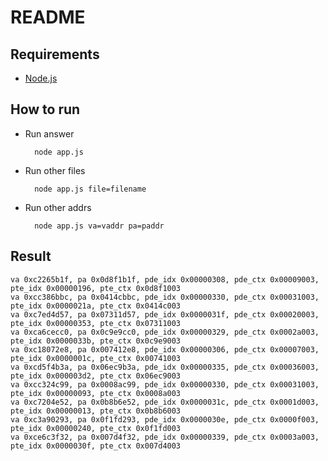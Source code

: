 # README

## Requirements

* [Node.js](http://nodejs.org)

## How to run

* Run answer
    
        node app.js
        
* Run other files

        node app.js file=filename
        
* Run other addrs

        node app.js va=vaddr pa=paddr

## Result

    va 0xc2265b1f, pa 0x0d8f1b1f, pde_idx 0x00000308, pde_ctx 0x00009003, pte_idx 0x00000196, pte_ctx 0x0d8f1003
    va 0xcc386bbc, pa 0x0414cbbc, pde_idx 0x00000330, pde_ctx 0x00031003, pte_idx 0x0000021a, pte_ctx 0x0414c003
    va 0xc7ed4d57, pa 0x07311d57, pde_idx 0x0000031f, pde_ctx 0x00020003, pte_idx 0x00000353, pte_ctx 0x07311003
    va 0xca6cecc0, pa 0x0c9e9cc0, pde_idx 0x00000329, pde_ctx 0x0002a003, pte_idx 0x0000033b, pte_ctx 0x0c9e9003
    va 0xc18072e8, pa 0x007412e8, pde_idx 0x00000306, pde_ctx 0x00007003, pte_idx 0x0000001c, pte_ctx 0x00741003
    va 0xcd5f4b3a, pa 0x06ec9b3a, pde_idx 0x00000335, pde_ctx 0x00036003, pte_idx 0x000003d2, pte_ctx 0x06ec9003
    va 0xcc324c99, pa 0x0008ac99, pde_idx 0x00000330, pde_ctx 0x00031003, pte_idx 0x00000093, pte_ctx 0x0008a003
    va 0xc7204e52, pa 0x0b8b6e52, pde_idx 0x0000031c, pde_ctx 0x0001d003, pte_idx 0x00000013, pte_ctx 0x0b8b6003
    va 0xc3a90293, pa 0x0f1fd293, pde_idx 0x0000030e, pde_ctx 0x0000f003, pte_idx 0x00000240, pte_ctx 0x0f1fd003
    va 0xce6c3f32, pa 0x007d4f32, pde_idx 0x00000339, pde_ctx 0x0003a003, pte_idx 0x0000030f, pte_ctx 0x007d4003
